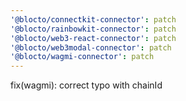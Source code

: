 ```yaml
---
'@blocto/connectkit-connector': patch
'@blocto/rainbowkit-connector': patch
'@blocto/web3-react-connector': patch
'@blocto/web3modal-connector': patch
'@blocto/wagmi-connector': patch
---
```


fix(wagmi): correct typo with chainId
